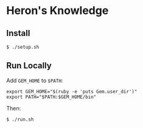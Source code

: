 # Heron's Knowledge

## Install

```
$ ./setup.sh
```

## Run Locally

Add `GEM_HOME` to `$PATH`:

```
export GEM_HOME="$(ruby -e 'puts Gem.user_dir')"
export PATH="$PATH:$GEM_HOME/bin"
```

Then:

```
$ ./run.sh
```
